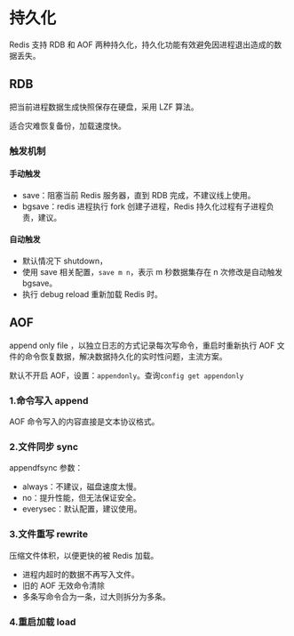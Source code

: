 # 持久化

Redis 支持 RDB 和 AOF 两种持久化，持久化功能有效避免因进程退出造成的数据丢失。

## RDB

把当前进程数据生成快照保存在硬盘，采用 LZF 算法。

适合灾难恢复备份，加载速度快。

### 触发机制

#### 手动触发

- save：阻塞当前 Redis 服务器，直到 RDB 完成，不建议线上使用。
- bgsave：redis 进程执行 fork 创建子进程，Redis 持久化过程有子进程负责，建议。

#### 自动触发

- 默认情况下 shutdown，
- 使用 save 相关配置，`save m n`，表示 m 秒数据集存在 n 次修改是自动触发 bgsave。
- 执行 debug reload 重新加载 Redis 时。

## AOF

append only file ，以独立日志的方式记录每次写命令，重启时重新执行 AOF 文件的命令恢复数据，解决数据持久化的实时性问题，主流方案。

默认不开启 AOF，设置：`appendonly`。查询`config get appendonly`

### 1.命令写入 append

AOF 命令写入的内容直接是文本协议格式。

### 2.文件同步 sync

appendfsync 参数：

- always：不建议，磁盘速度太慢。
- no：提升性能，但无法保证安全。
- everysec：默认配置，建议使用。

### 3.文件重写 rewrite

压缩文件体积，以便更快的被 Redis 加载。

- 进程内超时的数据不再写入文件。
- 旧的 AOF 无效命令清除
- 多条写命令合为一条，过大则拆分为多条。

### 4.重启加载 load
